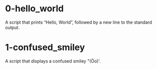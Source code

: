 # 0-hello_world 
  A script that prints “Hello, World”, followed by a new line to the standard output.
# 1-confused_smiley 
  A script that displays a confused smiley "\(Ôo\)\'.
